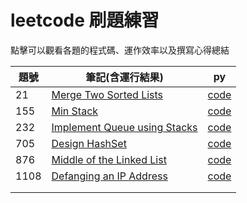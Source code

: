 # leetcode 刷題練習
點擊可以觀看各題的程式碼、運作效率以及撰寫心得總結

|題號|筆記(含運行結果)|py|
|-|-|-|
|21|[Merge Two Sorted Lists](https://github.com/evaneversaydie/My_Study_Note/blob/master/Leetcode/21.%20Merge%20Two%20Sorted%20Lists.md)|[code](https://github.com/evaneversaydie/My_Study_Note/blob/master/Leetcode/21_Merge_Two_Sorted_Lists_06170128.py)|
|155|[Min Stack](https://github.com/evaneversaydie/My_Study_Note/blob/master/Leetcode/155.%20Min%20Stack.md)|[code](https://github.com/evaneversaydie/My_Study_Note/blob/master/Leetcode/155_Min_Stack_06170128.py)|
|232|[Implement Queue using Stacks](https://github.com/evaneversaydie/My_Study_Note/blob/master/Leetcode/232%20Implement%20Queue%20using%20Stacks.md)|[code](https://github.com/evaneversaydie/My_Study_Note/blob/master/Leetcode/232_Implement_Queue_using_Stacks_06170128.py)|
|705|[Design HashSet](https://github.com/evaneversaydie/My_Study_Note/blob/master/Leetcode/705.%20Design%20HashSet.md)|[code](https://github.com/evaneversaydie/My_Study_Note/blob/master/Leetcode/705_Design_HashSet_06170128.py)|
|876| [Middle of the Linked List](https://github.com/evaneversaydie/My_Study_Note/blob/master/Leetcode/876.%20Middle%20of%20the%20Linked%20List.md)|[code](https://github.com/evaneversaydie/My_Study_Note/blob/master/Leetcode/876_Middle_of_the_Linked_List_06170128.py)|
|1108| [Defanging an IP Address](https://github.com/evaneversaydie/My_Study_Note/blob/master/leetcode/1108.%20Defanging%20an%20IP%20Address.md)|[code](https://github.com/evaneversaydie/My_Study_Note/blob/master/Leetcode/1108_Defanging_an_IP_Address_06170128.py)|
||||
||||
